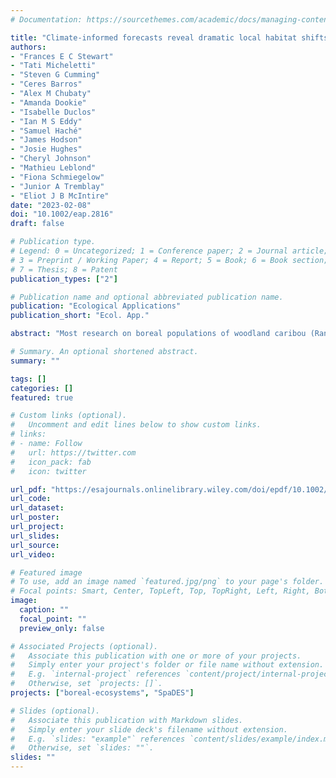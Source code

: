 ```yaml
---
# Documentation: https://sourcethemes.com/academic/docs/managing-content/

title: "Climate-informed forecasts reveal dramatic local habitat shifts and population uncertainty for northern boreal caribou"
authors:
- "Frances E C Stewart"
- "Tati Micheletti"
- "Steven G Cumming"
- "Ceres Barros"
- "Alex M Chubaty"
- "Amanda Dookie"
- "Isabelle Duclos"
- "Ian M S Eddy"
- "Samuel Haché"
- "James Hodson"
- "Josie Hughes"
- "Cheryl Johnson"
- "Mathieu Leblond"
- "Fiona Schmiegelow"
- "Junior A Tremblay"
- "Eliot J B McIntire"
date: "2023-02-08"
doi: "10.1002/eap.2816"
draft: false

# Publication type.
# Legend: 0 = Uncategorized; 1 = Conference paper; 2 = Journal article;
# 3 = Preprint / Working Paper; 4 = Report; 5 = Book; 6 = Book section;
# 7 = Thesis; 8 = Patent
publication_types: ["2"]

# Publication name and optional abbreviated publication name.
publication: "Ecological Applications"
publication_short: "Ecol. App."

abstract: "Most research on boreal populations of woodland caribou (Rangifer tarandus caribou) has been conducted in areas of high anthropogenic disturbance. However, a large portion of the species' range overlaps relatively pristine areas primarily affected by natural disturbances, such as wildfire. Climate-driven habitat change is a key concern for the conservation of boreal-dependent species, where management decisions have yet to consider knowledge from multiple ecological domains integrated into a cohesive and spatially explicit forecast of species-specific habitat and demography. We used a novel ecological forecasting framework to provide climate-sensitive projections of habitat and demography for five boreal caribou monitoring areas within the Northwest Territories (NWT), Canada, over 90 years. Importantly, we quantify uncertainty around forecasted mean values. Our results suggest habitat suitability may increase in central and southwest regions of the NWT's Taiga Plains ecozone but decrease in southern and northwestern regions driven by conversion of coniferous to deciduous forests. We do not project that boreal caribou population growth rates will change despite forecasted changes to habitat suitability. Our results emphasize the importance of efforts to protect and restore northern boreal caribou habitat despite climate uncertainty while highlighting expected spatial variations that are important considerations for local people who rely on them. An ability to reproduce previous work, and critical thought when incorporating sources of uncertainty, will be important to refine forecasts, derive management decisions, and improve conservation efficacy for northern species at risk."

# Summary. An optional shortened abstract.
summary: ""

tags: []
categories: []
featured: true

# Custom links (optional).
#   Uncomment and edit lines below to show custom links.
# links:
# - name: Follow
#   url: https://twitter.com
#   icon_pack: fab
#   icon: twitter

url_pdf: "https://esajournals.onlinelibrary.wiley.com/doi/epdf/10.1002/eap.2816"
url_code:
url_dataset:
url_poster:
url_project:
url_slides:
url_source:
url_video:

# Featured image
# To use, add an image named `featured.jpg/png` to your page's folder. 
# Focal points: Smart, Center, TopLeft, Top, TopRight, Left, Right, BottomLeft, Bottom, BottomRight.
image:
  caption: ""
  focal_point: ""
  preview_only: false

# Associated Projects (optional).
#   Associate this publication with one or more of your projects.
#   Simply enter your project's folder or file name without extension.
#   E.g. `internal-project` references `content/project/internal-project/index.md`.
#   Otherwise, set `projects: []`.
projects: ["boreal-ecosystems", "SpaDES"]

# Slides (optional).
#   Associate this publication with Markdown slides.
#   Simply enter your slide deck's filename without extension.
#   E.g. `slides: "example"` references `content/slides/example/index.md`.
#   Otherwise, set `slides: ""`.
slides: ""
---
```

